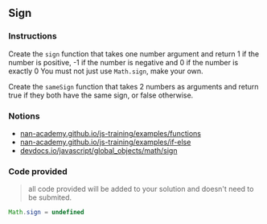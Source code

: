 ## Sign

### Instructions

Create the `sign` function that takes one number argument
and return 1 if the number is positive, -1 if the number is negative
and 0 if the number is exactly 0
You must not just use `Math.sign`, make your own.

Create the `sameSign` function that takes 2 numbers as arguments and return true
if they both have the same sign, or false otherwise.

### Notions

- [nan-academy.github.io/js-training/examples/functions](https://nan-academy.github.io/js-training/examples/functions.js)
- [nan-academy.github.io/js-training/examples/if-else](https://nan-academy.github.io/js-training/examples/if-else.js)
- [devdocs.io/javascript/global_objects/math/sign](https://devdocs.io/javascript/global_objects/math/sign)

### Code provided

> all code provided will be added to your solution and doesn't need to be submited.

```js
Math.sign = undefined
```

